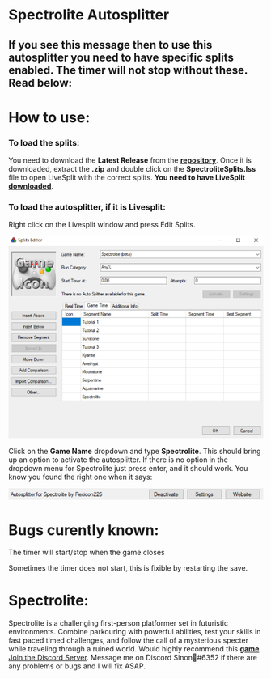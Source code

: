 # Spectrolite Autosplitter

## If you see this message then to use this autosplitter you need to have specific splits enabled. The timer will not stop without these. Read below:

# How to use:

### To load the splits: 
You need to download the **Latest Release** from the **[repository](https://github.com/Rexicon226/Spectrolite-Autosplitter/releases)**. Once it is downloaded, extract the **.zip** and double click on the **SpectroliteSplits.lss** file to open LiveSplit with the correct splits. **You need to have LiveSplit [downloaded](https://livesplit.org/downloads/)**.

### To load the autosplitter, if it is Livesplit:

Right click on the Livesplit window and press Edit Splits.

![The Edit Splits Screen](https://github.com/Rexicon226/Spectrolite-Autosplitter/blob/main/Source/Splits.png?raw=true)

Click on the **Game Name** dropdown and type **Spectrolite**. This should bring up an option to activate the autosplitter. If there is no option in the dropdown menu for Spectrolite just press enter, and it should work. You know you found the right one when it says: 

![There should be an option to Activate/Deactivate](https://github.com/Rexicon226/Spectrolite-Autosplitter/blob/main/Source/Active.png?raw=true)

# Bugs curently known: 
The timer will start/stop when the game closes

Sometimes the timer does not start, this is fixible by restarting the save.

# Spectrolite:
Spectrolite is a challenging first-person platformer set in futuristic environments. Combine parkouring with powerful abilities, test your skills in fast paced timed challenges, and follow the call of a mysterious specter while traveling through a ruined world. Would highly recommend this **[game](https://store.steampowered.com/app/1694880/Spectrolite/)**. [Join the Discord Server](https://discord.gg/Zb6vD2DUPf). Message me on Discord Sinon🎄#6352 if there are any problems or bugs and I will fix ASAP.
